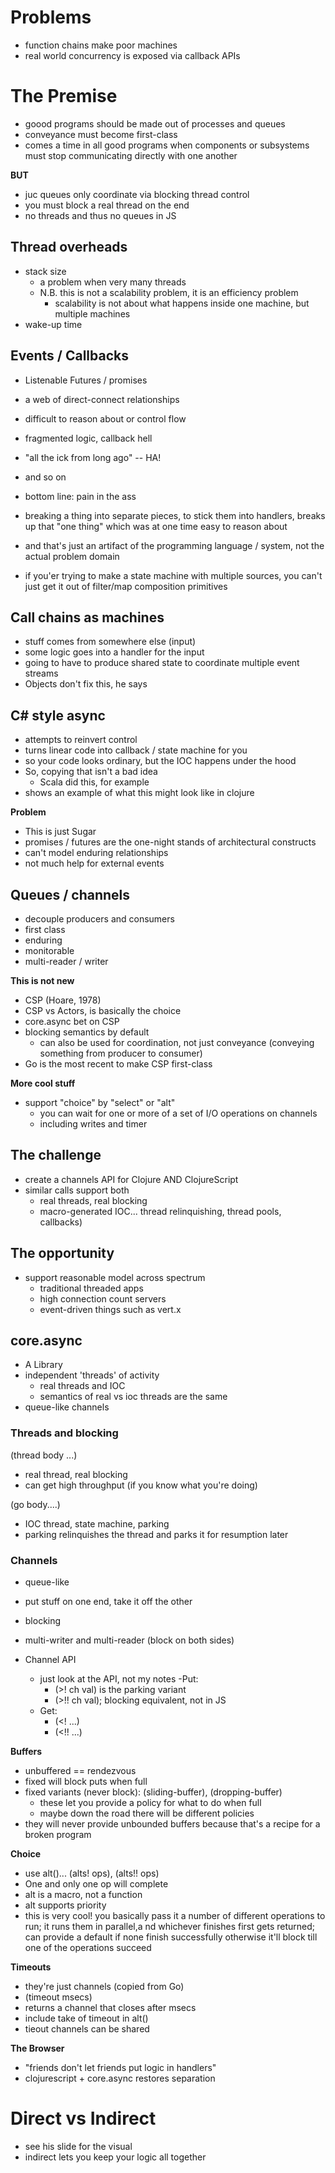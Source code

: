 

# Problems

  - function chains make poor machines
  - real world concurrency is exposed via callback APIs

# The Premise

  - goood programs should be made out of processes and queues
  - conveyance must become first-class
  - comes a time in all good programs when components or subsystems must stop communicating directly with one another

  **BUT**

  - juc queues only coordinate via blocking thread control
  - you must block a real thread on the end
  - no threads and thus no queues in JS

## Thread overheads

  - stack size
    - a problem when very many threads
    - N.B. this is not a scalability problem, it is an efficiency problem
      - scalability is not about what happens inside one machine, but multiple machines
  - wake-up time

## Events / Callbacks

  - Listenable Futures / promises
  - a web of direct-connect relationships
  - difficult to reason about or control flow
  - fragmented logic, callback hell
  - "all the ick from long ago" -- HA!
  - and so on

  - bottom line: pain in the ass
  - breaking a thing into separate pieces, to stick them into handlers, breaks up that "one thing" which was at one time easy to reason about
  - and that's just an artifact of the programming language / system, not the actual problem domain
  - if you'er trying to make a state machine with multiple sources, you can't just get it out of filter/map composition primitives

## Call chains as machines

  - stuff comes from somewhere else (input)
  - some logic goes into a handler for the input
  - going to have to produce shared state to coordinate multiple event streams
  - Objects don't fix this, he says

## C# style async

 - attempts to reinvert control
 - turns linear code into callback / state machine for you
 - so your code looks ordinary, but the IOC happens under the hood
 - So, copying that isn't a bad idea
   - Scala did this, for example
 - shows an example of what this might look like in clojure

 **Problem**

 - This is just Sugar
 - promises / futures are the one-night stands of architectural constructs
 - can't model enduring relationships
 - not much help for external events

## Queues / channels

 - decouple producers and consumers
 - first class
 - enduring
 - monitorable
 - multi-reader / writer

 **This is not new**

 - CSP (Hoare, 1978)
 - CSP vs Actors, is basically the choice
 - core.async bet on CSP
 - blocking semantics by default
   - can also be used for coordination, not just conveyance (conveying something from producer to consumer)
 - Go is the most recent to make CSP first-class

 **More cool stuff**

 - support "choice" by "select" or "alt"
   - you can wait for one or more of a set of I/O operations on channels
   - including writes and timer


## The challenge

 - create a channels API for Clojure AND ClojureScript
 - similar calls support both
   - real threads, real blocking
   - macro-generated IOC... thread relinquishing, thread pools, callbacks)

## The opportunity

 - support reasonable model across spectrum
   - traditional threaded apps
   - high connection count servers
   - event-driven things such as vert.x

## core.async

 - A Library
 - independent 'threads' of activity
   - real threads and IOC
   - semantics of real vs ioc threads are the same
 - queue-like channels

### Threads and blocking

   (thread body ...)

   - real thread, real blocking
   - can get high throughput (if you know what you're doing)

   (go body....)

   - IOC thread, state machine, parking
   - parking relinquishes the thread and parks it for resumption later

### Channels

  - queue-like
  - put stuff on one end, take it off the other
  - blocking
  - multi-writer and multi-reader (block on both sides)


  - Channel API
    - just look at the API, not my notes
    -Put:
      - (>! ch val) is the parking variant
      - (>!! ch val); blocking equivalent, not in JS
    - Get:
      - (<! ...)
      - (<!! ...)

  **Buffers**

  - unbuffered == rendezvous
  - fixed will block puts when full
  - fixed variants (never block): (sliding-buffer), (dropping-buffer)
    - these let you provide a policy for what to do when full
    - maybe down the road there will be different policies
  - they will never provide unbounded buffers because that's a recipe for a broken program

  **Choice**

  - use alt()... (alts! ops), (alts!! ops)
  - One and only one op will complete
  - alt is a macro, not a function
  - alt supports priority
  - this is very cool! you basically pass it a number of different operations to run; it runs them in parallel,a nd whichever finishes first gets returned; can provide a default if none finish successfully otherwise it'll block till one of the operations succeed

  **Timeouts**

  - they're just channels (copied from Go)
  - (timeout msecs)
  - returns a channel that closes after msecs
  - include take of timeout in alt()
  - tieout channels can be shared

  **The Browser**

  - "friends don't let friends put logic in handlers"
  - clojurescript + core.async restores separation


# Direct vs Indirect
  - see his slide for the visual
  - indirect lets you keep your logic all together